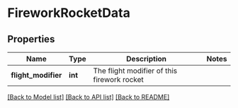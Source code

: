 # FireworkRocketData

## Properties
Name | Type | Description | Notes
------------ | ------------- | ------------- | -------------
**flight_modifier** | **int** | The flight modifier of this firework rocket | 

[[Back to Model list]](../README.md#documentation-for-models) [[Back to API list]](../README.md#documentation-for-api-endpoints) [[Back to README]](../README.md)


